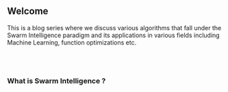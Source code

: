 ## Welcome

This is a blog series where we discuss various algorithms that fall under the Swarm Intelligence paradigm and its applications in
various fields including Machine Learning, function optimizations etc.

<br/>
<br/>

### What is Swarm Intelligence ?